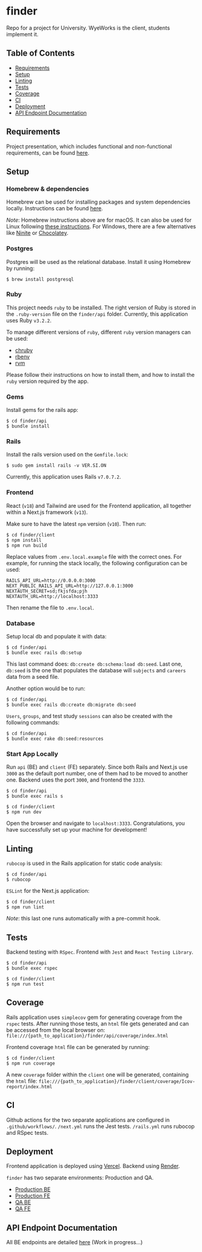 # finder
Repo for a project for University. WyeWorks is the client, students implement it.

## Table of Contents

* [Requirements](#requirements)
* [Setup](#setup)
* [Linting](#linting)
* [Tests](#tests)
* [Coverage](#coverage)
* [CI](#ci)
* [Deployment](#deployment)
* [API Endpoint Documentation](#api-endpoint-documentation)

## Requirements

Project presentation, which includes functional and non-functional requirements, can be found [here](https://docs.google.com/presentation/d/1N6uZvcd5Qhbu57ZmuHU9vGIsIKtV7Cw7cg0wIBEHyiU/edit#slide=id.p).

## Setup

### Homebrew & dependencies

Homebrew can be used for installing packages and system dependencies locally.
Instructions can be found [here](https://brew.sh/).

_Note_: Homebrew instructions above are for macOS.
It can also be used for Linux following [these instructions](https://docs.brew.sh/Homebrew-on-Linux).
For Windows, there are a few alternatives like [Ninite](https://ninite.com/) or [Chocolatey](https://chocolatey.org/).

### Postgres

Postgres will be used as the relational database.
Install it using Homebrew by running:

```
$ brew install postgresql
```

### Ruby

This project needs `ruby` to be installed.
The right version of Ruby is stored in the `.ruby-version` file on the `finder/api` folder.
Currently, this application uses Ruby `v3.2.2`.

To manage different versions of `ruby`, different `ruby` version managers can be used:
- [chruby](https://github.com/postmodern/chruby)
- [rbenv](https://github.com/rbenv/rbenv)
- [rvm](https://rvm.io/)

Please follow their instructions on how to install them, and how to install the `ruby`
version required by the app.

### Gems

Install gems for the rails app:

```
$ cd finder/api
$ bundle install
```

### Rails

Install the rails version used on the `Gemfile.lock`:

```
$ sudo gem install rails -v VER.SI.ON
```

Currently, this application uses Rails `v7.0.7.2`.

### Frontend

React (`v18`) and Tailwind are used for the Frontend application, all together within a Next.js framework (`v13`).

Make sure to have the latest `npm` version (`v10`).
Then run:

```
$ cd finder/client
$ npm install
$ npm run build
```

Replace values from `.env.local.example` file with the correct ones.
For example, for running the stack locally, the following configuration can be used:

```
RAILS_API_URL=http://0.0.0.0:3000
NEXT_PUBLIC_RAILS_API_URL=http://127.0.0.1:3000
NEXTAUTH_SECRET=sd;fkjsfda;pjh
NEXTAUTH_URL=http://localhost:3333
```

Then rename the file to `.env.local`.

### Database

Setup local db and populate it with data:

```
$ cd finder/api
$ bundle exec rails db:setup
```

This last command does: `db:create db:schema:load db:seed`.
Last one, `db:seed` is the one that populates the database will `subjects` and `careers` data from a seed file.

Another option would be to run:

```
$ cd finder/api
$ bundle exec rails db:create db:migrate db:seed
```

`Users`, `groups`, and test study `sessions` can also be created with the following commands:

```
$ cd finder/api
$ bundle exec rake db:seed:resources
```

### Start App Locally

Run `api` (BE) and `client` (FE) separately.
Since both Rails and Next.js use `3000` as the default port number, one of them had to be moved to another one.
Backend uses the port `3000`, and frontend the `3333`.

```
$ cd finder/api
$ bundle exec rails s
```

```
$ cd finder/client
$ npm run dev
```

Open the browser and navigate to `localhost:3333`.
Congratulations, you have successfully set up your machine for development!

## Linting

`rubocop` is used in the Rails application for static code analysis:

```
$ cd finder/api
$ rubocop
```

`ESLint` for the Next.js application:

```
$ cd finder/client
$ npm run lint
```

_Note_: this last one runs automatically with a pre-commit hook.

## Tests

Backend testing with `RSpec`. Frontend with `Jest` and `React Testing Library`.

```
$ cd finder/api
$ bundle exec rspec
```

```
$ cd finder/client
$ npm run test
```

## Coverage

Rails application uses `simplecov` gem for generating coverage from the `rspec` tests.
After running those tests, an `html` file gets generated and can be accessed from the local browser on:
`file:///{path_to_application}/finder/api/coverage/index.html`

Frontend coverage `html` file can be generated by running:

```
$ cd finder/client
$ npm run coverage
```
A new `coverage` folder within the `client` one will be generated, containing the `html` file:
`file:///{path_to_application}/finder/client/coverage/Icov-report/index.html`

## CI

Github actions for the two separate applications are configured in `.github/workflows/`.
`/next.yml` runs the Jest tests. `/rails.yml` runs rubocop and RSpec tests.

## Deployment

Frontend application is deployed using [Vercel](https://vercel.com/).
Backend using [Render](https://render.com/).

`finder` has two separate environments: Production and QA.

* [Production BE](https://finder-backend-prod.onrender.com/)
* [Production FE](https://finder-tau.vercel.app/)
* [QA BE](https://finder-backend-qa.onrender.com/)
* [QA FE](https://finder-git-develop-frodo2412.vercel.app/)

## API Endpoint Documentation

All BE endpoints are detailed [here]() (Work in progress...)
